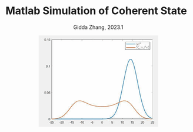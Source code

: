 # Matlab Simulation of Coherent State

<center>
Gidda Zhang, 2023.1

![img](fig/demo.gif)
</center>
